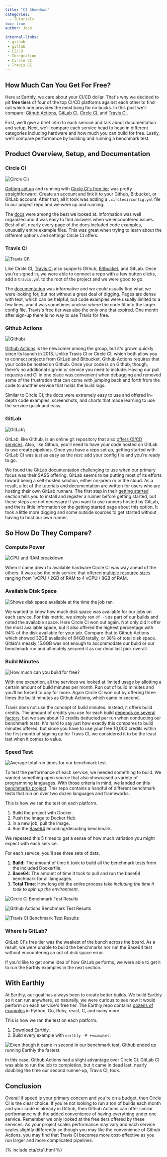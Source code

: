```yaml
---
title: "CI Showdown"
categories:
  - Tutorials
toc: true
author: Josh

internal-links:
 - github
 - gitlab
 - CI/CD
 - Integration
 - Circle CI
 - Travis CI
---
```


## How Much Can You Get For Free?

Here at Earthly, we care about your CI/CD dollar. That's why we decided to pit **free tiers** of four of the top CI/CD platforms against each other to find out which one provides the most bang for no bucks. In this post we'll compare: [Github Actions](https://github.com/features/actions), [GitLab CI](https://docs.gitlab.com/ee/ci/), [Circle CI](https://circleci.com/), and [Travis CI](https://www.travis-ci.com/).

First, we'll give a brief intro to each service and talk about documentation and setup. Next, we'll compare each service head to head in different categories including hardware and how much you can build for free. Lastly, we'll compare performance by building and running a benchmark test.

## Product Overview, Setup, and Documentation

### Circle CI

![Circle CI]({{site.images}}{{page.slug}}/circleci-logo.png)\

[Getting set up](/blog/circle-ci-with-django/) and running with [Circle Ci's free tier](https://circleci.com/docs/2.0/plan-free/index.html) was pretty straightforward. Create an account and link it to your Github, Bitbucket, or GitLab account. After that, all it took was adding a `.circleci/config.yml` file to our project repo and we were up and running.

The [docs](https://circleci.com/docs/) were among the best we looked at. Information was well organized and it was easy to find answers when we encountered issues. Best of all, nearly every page of the docs included code examples, unusually entire example files. This was great when trying to learn about the different options and settings Circle CI offers.

### Travis CI

![Travis CI]({{site.images}}{{page.slug}}/travis-logo.jpg)\

Like Circle CI, [Travis CI](https://www.travis-ci.com/pricing/) also supports Github, [Bitbucket](/blog/bitbucket-ci/), and GitLab. Once you're signed in, we were able to connect a repo with a few button clicks, add a `travis.yml` to the root of the project and we were good to go.

The [documentation](https://docs.travis-ci.com/) was informative and we could usually find what we were looking for, but not without a great deal of digging. Pages are dense with text, which can be helpful, but code examples were usually limited to a few lines, and it was sometimes unclear where the code fit into the larger config file. Travis's free tier was also the only one that expired. One month after sign-up there is no way to use Travis for free.

### Github Actions

![Github]({{site.images}}{{page.slug}}/githubactions-logo.png)\

[Github Actions](https://github.com/features/actions) is the newcomer among the group, but it's grown quickly since its launch in 2018. Unlike Travis CI or Circle CI, which both allow you to connect projects from GitLab and Bitbucket, Github Actions requires that your code be hosted on Github. Once your code is on Github, though, there's no additional sign-in or service you need to include. Having our pull requests and CI in one place was convenient when debugging and removed some of the frustration that can come with jumping back and forth from the code to another service that holds the build logs.

Similar to Circle CI, the docs were extremely easy to use and offered in-depth code examples, screenshots, and charts that made learning to use the service quick and easy.

### GitLab

![GitLab]({{site.images}}{{page.slug}}/gitlab-logo.png)\

GitLab, like Github, is an online git repository that also [offers CI/CD services](https://docs.gitlab.com/ee/ci/runners/saas/linux_saas_runner.html). Also, like Github, you'll need to have your code hosted on GitLab to use create pipelines. Once you have a repo set up, getting started with GitLab CI was just as easy as the rest: add your config file and you're ready to go.

We found the GitLab documentation challenging to use when our primary focus was their SASS offering. GitLab seems to be putting most of its efforts toward being a self-hosted solution, either on-prem or in the cloud. As a result, a lot of the tutorials and documentation are written for users who are hosting their own GitLab runners. The first step in their [getting started](https://docs.gitlab.com/ee/ci/quick_start/#cicd-process-overview) section tells you to install and register a runner before getting started, but these steps are not necessary if you want to use runners hosted by GitLab, and theirs little information on the getting started page about this option. It took a little more digging and some outside sources to get started without having to host our own runner.

## So How Do They Compare?

### Compute Power

![CPU and RAM breakdown.]({{site.images}}{{page.slug}}/cpu.png)

When it came down to available hardware Circle CI was way ahead of the others. It was also the only service that offered [multiple resource sizes](https://circleci.com/docs/2.0/executor-types/) ranging from 1vCPU / 2GB of RAM to 4 vCPU / 8GB of RAM.  

### Available Disk Space

![Shows disk space available at the time the job ran.]({{site.images}}{{page.slug}}/diskspace.png)

We wanted to know how much disk space was available for our jobs on each service. For this metric, we simply ran `df -h` as part of our builds and noted the available space. Here Circle CI won out again. Not only did it offer the most available space, but it also offered the highest percentage with 94% of the disk available for your job. Compare that to Github Actions which showed 32GB available of 84GB totally, or 38% of total disk space. Gitlab's measly 15.6GB was not enough to accommodate our build or our benchmark run and ultimately secured it as our dead last pick overall.

### Build Minutes

![How much can you build for free?]({{site.images}}{{page.slug}}/buildminutes.png)

With one exception, all the services we looked at limited usage by allotting a certain amount of build minutes per month. Run out of build minutes and you'll be forced to pay for more. Again Circle CI won out by offering three times the build minutes as Github Actions, which came in second.

Travis does not use the concept of build minutes. Instead, it offers build credits. The amount of credits you use for each build [depends on several factors](https://docs.travis-ci.com/user/billing-overview/#usage---credits), but we saw about 10 credits deducted per run when conducting our benchmark tests. It's hard to say just how exactly this compares to build minutes offered, but since you have to use your free 10,000 credits within the first month of signing up for Travis CI, we considered it to be the least last when it comes to value.

### Speed Test

![Average total run times for our benchmark test.]({{site.images}}{{page.slug}}/speedtest.png)

To test the performance of each service, we needed something to build. We wanted something open source that also showcased a variety of programming languages. With those criteria in mind, we landed on this [benchmarks project](https://github.com/kostya/benchmarks). This repo contains a handful of different benchmark tests that run on over two dozen languages and frameworks.

This is how we ran the test on each platform.

1. Build the project with Docker.
2. Push the image to Docker Hub.
3. In a new job, pull the image.
4. Run the [Base64](https://github.com/jalletto/benchmarks/tree/master/base64) encoding/decoding benchmark.

We repeated this 5 times to get a sense of how much variation you might expect with each service.

For each service, you'll see three sets of data.

1. **Build**: The amount of time it took to build all the benchmark tests from the included Dockerfile.
2. **Base64**: The amount of time it took to pull and run the base64 benchmark for all languages.
3. **Total Time**: How long did the entire process take *including the time it took to spin up the environment*.

![Circle CI Benchmark Test Results]({{site.images}}{{page.slug}}/circle-table.png)

![Github Actions Benchmark Test Results]({{site.images}}{{page.slug}}/github-table.png)

![Travis CI Benchmark Test Results]({{site.images}}{{page.slug}}/travis-table.png)

<div class="notice--info">

### Where Is GitLab?

GitLab CI's free tier was the weakest of the bunch across the board. As a result, we were unable to build the benchmarks nor run the Base64 test without encountering an out of disk space error.

If you'd like to get some idea of how GitLab performs, we were able to get it to run the Earthly examples in the next section.
</div>

## With Earthly

At Earthly, our goal has always been to create better builds. We build Earthly so it can run anywhere, so naturally, we were curious to see how it would perform on each service's free tier. The Earthly repo contains [dozens of examples](https://github.com/jalletto/earthly/tree/main/examples) in Python, Go, Ruby, react, C, and many more.

This is how we ran the test on each platform.

1. Download Earthly.
2. Build every example with `earthly -P +examples`.

![Even though it came in second in our benchmark test, Github ended up running Earthly the fastest.]({{site.images}}{{page.slug}}/earthly-run-table.png)

In this case, Github Actions had a slight advantage over Circle CI. GitLab CI was able to run the job to completion, but it came in dead last, nearly doubling the time our second runner-up, Travis CI, took.

## Conclusion

Overall if speed is your primary concern and you're on a budget, then Circle CI is the clear choice. If you're not looking to run a ton of builds each month and your code is already in Github, then Github Actions can offer similar performance with the added convenience of having everything under one service. Remember we only looked at the free tiers offered by these services. As your project scales performance may vary and each service scales slightly differently so though you may like the convenience of Github Actions, you may find that Travis CI becomes more cost-effective as you run larger and more complicated pipelines.

{% include cta/cta1.html %}
